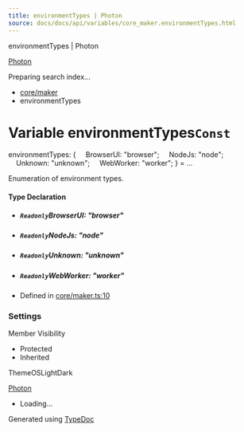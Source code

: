 ```yaml
---
title: environmentTypes | Photon
source: docs/docs/api/variables/core_maker.environmentTypes.html
---
```


environmentTypes | Photon

[Photon](../index.md)




Preparing search index...

* [core/maker](../modules/core_maker.md)
* environmentTypes

# Variable environmentTypes`Const`

environmentTypes: {
    BrowserUI: "browser";
    NodeJs: "node";
    Unknown: "unknown";
    WebWorker: "worker";
} = ...

Enumeration of environment types.

#### Type Declaration

* ##### `Readonly`BrowserUI: "browser"
* ##### `Readonly`NodeJs: "node"
* ##### `Readonly`Unknown: "unknown"
* ##### `Readonly`WebWorker: "worker"

* Defined in [core/maker.ts:10](https://github.com/mwhite454/photon/blob/main/packages/photon/src/core/maker.ts#L10)

### Settings

Member Visibility

* Protected
* Inherited

ThemeOSLightDark

[Photon](../index.md)

* Loading...

Generated using [TypeDoc](https://typedoc.org/)
